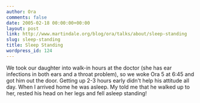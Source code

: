 ```yaml
---
author: Ora
comments: false
date: 2005-02-18 00:00:00+00:00
layout: post
link: http://www.martindale.org/blog/ora/talks/about/sleep-standing
slug: sleep-standing
title: Sleep Standing
wordpress_id: 124
---
```


We took our daughter into walk-in hours at the doctor (she has ear infections in both ears and a throat problem), so we woke Ora 5 at 6:45 and got him out the door. Getting up 2-3 hours early didn't help his attitude all day. When I arrived home he was asleep. My told me that he walked up to her, rested his head on her legs and fell asleep standing!
